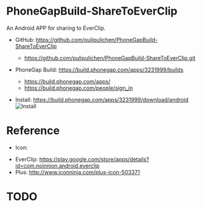 # PhoneGapBuild-ShareToEverClip
An Android APP for sharing to EverClip.

- GitHub: https://github.com/pulipulichen/PhoneGapBuild-ShareToEverClip
    * https://github.com/pulipulichen/PhoneGapBuild-ShareToEverClip.git

- PhoneGap Build: https://build.phonegap.com/apps/3231999/builds
    * https://build.phonegap.com/apps/
    * https://build.phonegap.com/people/sign_in

- Install: https://build.phonegap.com/apps/3231999/download/android
![Install](https://chart.googleapis.com/chart?chs=116x116&cht=qr&chl=https://build.phonegap.com/apps/3231999/install/4gghEhBe-xjvy4bntpWa&chld=L|1&choe=UTF-8)

# Reference
- Icon: 
* EverClip: https://play.google.com/store/apps/details?id=com.noinnion.android.everclip
* Plus: http://www.iconninja.com/plus-icon-503371

# TODO
